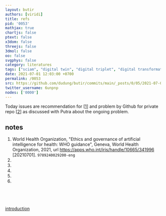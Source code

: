 ```yaml
---
layout: butir
authors: [viridi]
title: refs
pid: '0053'
mathjax: true
chartjs: false
ptext: false
x3dom: false
threejs: false
3dmol: false
oo: false
svgphys: false
category: literatures
tags: ["sciam", "digital twin", "digital triplet", "digital transformation", ""]
date: 2021-07-01 12:03:00 +0700
permalink: /0053
src: https://github.com/dudung/butir/commits/main/_posts/0/05/2021-07-01-refs.md
twitter_username: 6unpnp
nodes: ['0000']
---
```

Today issues are recommendation for [[1](#r1)] and problem by Github for private repo [[2](#r2)] as discussed with Putra about the ongoing problem.


## notes
1. <a name=r1></a>World Health Organization, "Ethics and governance of artificial intelligence for health: WHO guidance", Geneva, World Health Organization, 2021, url <https://apps.who.int/iris/handle/10665/341996> [20210701]. `9789240029200-eng`
2. <a name=r2></a>
3. <a name=r3></a>
4. <a name=r4></a>
5. <a name=r5></a>
6. <a name=r6></a>

## &nbsp;
[introduction](0000)
